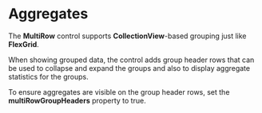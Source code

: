 Aggregates
==========

The **MultiRow** control supports **CollectionView**-based grouping just like **FlexGrid**.

When showing grouped data, the control adds group header rows that can be used to
collapse and expand the groups and also to display aggregate statistics for the groups.

To ensure aggregates are visible on the group header rows, set the **multiRowGroupHeaders**
property to true.